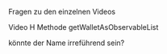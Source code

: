 Fragen zu den einzelnen Videos

Video H
Methode getWalletAsObservableList

könnte der Name irreführend sein?